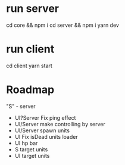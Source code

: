 # run server
cd core && npm i 
cd server && npm i 
yarn dev

# run client
cd client
yarn start

# Roadmap 

"S" - server

- UI?Server Fix ping effect
- UI/Server make controlling by server 
- UI/Server spawn units
- UI Fix isDead units loader
- UI hp bar 
- S target units
- UI target units